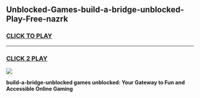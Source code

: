 
## Unblocked-Games-build-a-bridge-unblocked-Play-Free-nazrk
<h3>
<a href="https://premium76.site?title=build-a-bridge-unblocked&ref=20M">CLICK TO PLAY</a></h3>
<hr>

<h3>
<a href="https://premium76.site?title=build-a-bridge-unblocked&ref=20M">CLICK 2 PLAY</a>
  
</h3>

<a href="https://premium76.site?title=build-a-bridge-unblocked&ref=19M"><img src="https://clearcache.store/games.png"></a>


**build-a-bridge-unblocked games unblocked: Your Gateway to Fun and Accessible Online Gaming**
